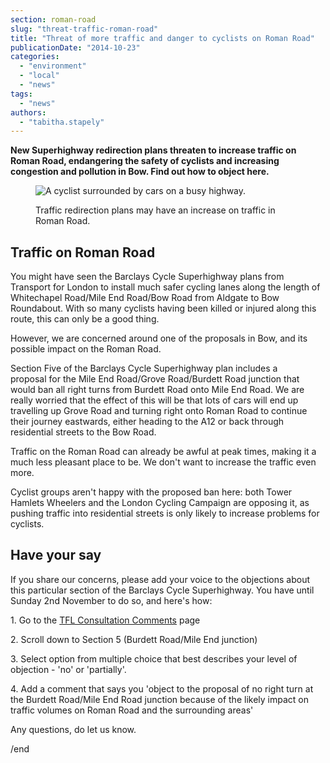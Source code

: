 ```yaml
---
section: roman-road
slug: "threat-traffic-roman-road"
title: "Threat of more traffic and danger to cyclists on Roman Road"
publicationDate: "2014-10-23"
categories: 
  - "environment"
  - "local"
  - "news"
tags: 
  - "news"
authors: 
  - "tabitha.stapely"
---
```


**New Superhighway redirection plans threaten to increase traffic on Roman Road, endangering the safety of cyclists and increasing congestion and pollution in Bow. Find out how to object here.**

<figure>

![A cyclist surrounded by cars on a busy highway.](/images/traffi-redirection-Burdett-Road-Mile-End-bow.jpg)

<figcaption>

Traffic redirection plans may have an increase on traffic in Roman Road.

</figcaption>

</figure>

## **Traffic on Roman Road**

You might have seen the Barclays Cycle Superhighway plans from Transport for London to install much safer cycling lanes along the length of Whitechapel Road/Mile End Road/Bow Road from Aldgate to Bow Roundabout. With so many cyclists having been killed or injured along this route, this can only be a good thing.

However, we are concerned around one of the proposals in Bow, and its possible impact on the Roman Road.

Section Five of the Barclays Cycle Superhighway plan includes a proposal for the Mile End Road/Grove Road/Burdett Road junction that would ban all right turns from Burdett Road onto Mile End Road. We are really worried that the effect of this will be that lots of cars will end up travelling up Grove Road and turning right onto Roman Road to continue their journey eastwards, either heading to the A12 or back through residential streets to the Bow Road.

Traffic on the Roman Road can already be awful at peak times, making it a much less pleasant place to be. We don't want to increase the traffic even more.

Cyclist groups aren't happy with the proposed ban here: both Tower Hamlets Wheelers and the London Cycling Campaign are opposing it, as pushing traffic into residential streets is only likely to increase problems for cyclists.

## **Have your say**

If you share our concerns, please add your voice to the objections about this particular section of the Barclays Cycle Superhighway. You have until Sunday 2nd November to do so, and here's how:

1\. Go to the [TFL Consultation Comments](https://consultations.tfl.gov.uk/cycling/cs2-upgrade/consultation/subpage.2014-09-18.8416737279/ "Barclays Cycle Superhighway Consultation Comments page") page

2\. Scroll down to Section 5 (Burdett Road/Mile End junction)

3\. Select option from multiple choice that best describes your level of objection - 'no' or 'partially'.

4\. Add a comment that says you 'object to the proposal of no right turn at the Burdett Road/Mile End Road junction because of the likely impact on traffic volumes on Roman Road and the surrounding areas'

Any questions, do let us know.

/end
